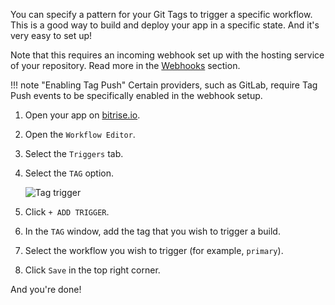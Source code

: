 You can specify a pattern for your Git Tags to trigger a specific workflow. This is a good way to build and deploy your app in a specific state. And it's very easy to set up!

Note that this requires an incoming webhook set up with the hosting service of your repository. Read more in the [Webhooks](/webhooks) section.

!!! note "Enabling Tag Push"
    Certain providers, such as GitLab, require Tag Push events to be specifically enabled in the webhook setup.

1. Open your app on [bitrise.io](hhtps://www.bitrise.io).

1. Open the `Workflow Editor`.

1. Select the `Triggers` tab.

1. Select the `TAG` option.

    ![Tag trigger](../img/getting-started/triggering-builds/tag-trigger.png)

1. Click `+ ADD TRIGGER`.

1. In the `TAG` window, add the tag that you wish to trigger a build.

1. Select the workflow you wish to trigger (for example, `primary`).

1. Click `Save` in the top right corner.

And you're done!
